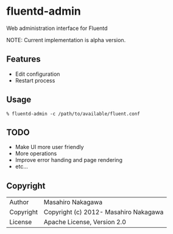 # fluentd-admin

Web administration interface for Fluentd

NOTE: Current implementation is alpha version.

## Features

- Edit configuration
- Restart process

## Usage

    % fluentd-admin -c /path/to/available/fluent.conf

## TODO

- Make UI more user friendly
- More operations
- Improve error handing and page rendering
- etc...

## Copyright

<table>
  <tr>
    <td>Author</td><td>Masahiro Nakagawa <repeatedly@gmail.com></td>
  </tr>
  <tr>
    <td>Copyright</td><td>Copyright (c) 2012- Masahiro Nakagawa</td>
  </tr>
  <tr>
    <td>License</td><td>Apache License, Version 2.0</td>
  </tr>
</table>
